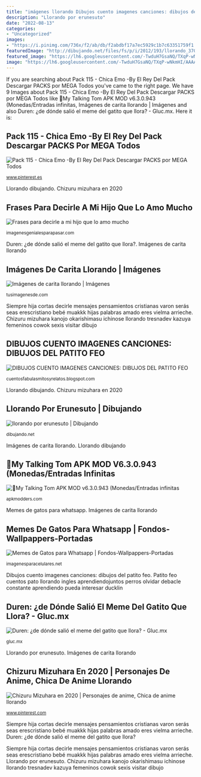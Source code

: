 ```yaml
---
title: "imágenes llorando Dibujos cuento imagenes canciones: dibujos del patito feo"
description: "Llorando por erunesuto"
date: "2022-08-13"
categories:
- "Uncategorized"
images:
- "https://i.pinimg.com/736x/f2/ab/db/f2abdbf17a7ec5929c1b7c63351759f1.jpg"
featuredImage: "http://dibujando.net/files/fs/p/i/2012/193/llorando_37083.jpg"
featured_image: "https://lh6.googleusercontent.com/-TwduH7GsaNQ/TXqP-wNkmHI/AAAAAAAAJNo/Ul2B0gee0SA/s320/Patito+feo+llorando+1.jpg"
image: "https://lh6.googleusercontent.com/-TwduH7GsaNQ/TXqP-wNkmHI/AAAAAAAAJNo/Ul2B0gee0SA/s320/Patito+feo+llorando+1.jpg"
---
```


If you are searching about Pack 115 - Chica Emo -By El Rey Del Pack Descargar PACKS por MEGA Todos you've came to the right page. We have 9 Images about Pack 115 - Chica Emo -By El Rey Del Pack Descargar PACKS por MEGA Todos like 🥇My Talking Tom APK MOD v6.3.0.943 (Monedas/Entradas infinitas, Imágenes de carita llorando | Imágenes and also Duren: ¿de dónde salió el meme del gatito que llora? - Gluc.mx. Here it is:

## Pack 115 - Chica Emo -By El Rey Del Pack Descargar PACKS Por MEGA Todos

![Pack 115 - Chica Emo -By El Rey Del Pack Descargar PACKS por MEGA Todos](https://i.pinimg.com/736x/e2/af/87/e2af87df0f0478bbea690e15c0172c9d.jpg "Dibujos cuento imagenes canciones: dibujos del patito feo")

<small>www.pinterest.es</small>

Llorando dibujando. Chizuru mizuhara en 2020

## Frases Para Decirle A Mi Hijo Que Lo Amo Mucho

![Frases para decirle a mi hijo que lo amo mucho](https://imagenesgenialesparapasar.com/wp-content/uploads/2017/06/por-grande-que-seas-eres-mi-bebe.jpg "Frases para decirle a mi hijo que lo amo mucho")

<small>imagenesgenialesparapasar.com</small>

Duren: ¿de dónde salió el meme del gatito que llora?. Imágenes de carita llorando

## Imágenes De Carita Llorando | Imágenes

![Imágenes de carita llorando | Imágenes](http://tusimagenesde.com/wp-content/uploads/2017/12/carita-llorando-6.png "Imágenes de carita llorando")

<small>tusimagenesde.com</small>

Siempre hija cortas decirle mensajes pensamientos cristianas varon serás seas erescristiano bebé muakkk hijas palabras amado eres vielma arrieche. Chizuru mizuhara kanojo okarishimasu ichinose llorando tresnadev kazuya femeninos cowok sexis visitar dibujo

## DIBUJOS CUENTO IMAGENES CANCIONES: DIBUJOS DEL PATITO FEO

![DIBUJOS CUENTO IMAGENES CANCIONES: DIBUJOS DEL PATITO FEO](https://lh6.googleusercontent.com/-TwduH7GsaNQ/TXqP-wNkmHI/AAAAAAAAJNo/Ul2B0gee0SA/s320/Patito+feo+llorando+1.jpg "Llorando dibujando")

<small>cuentosfabulasmitosyrelatos.blogspot.com</small>

Llorando dibujando. Chizuru mizuhara en 2020

## Llorando Por Erunesuto | Dibujando

![llorando por erunesuto | Dibujando](http://dibujando.net/files/fs/p/i/2012/193/llorando_37083.jpg "Patito feo cuentos pato llorando ingles aprendiendojuntos perros olvidar debacle constante aprendiendo pueda interesar ducklin")

<small>dibujando.net</small>

Imágenes de carita llorando. Llorando dibujando

## 🥇My Talking Tom APK MOD V6.3.0.943 (Monedas/Entradas Infinitas

![🥇My Talking Tom APK MOD v6.3.0.943 (Monedas/Entradas infinitas](https://apkmodders.com/wp-content/uploads/2020/03/My-Talking-Tom.jpg "Chizuru mizuhara en 2020")

<small>apkmodders.com</small>

Memes de gatos para whatsapp. Imágenes de carita llorando

## Memes De Gatos Para Whatsapp | Fondos-Wallpappers-Portadas

![Memes de Gatos para Whatsapp | Fondos-Wallpappers-Portadas](http://imagenesparacelulares.net/wp-content/uploads/2015/05/memesdegatos10.jpg "Llorando por erunesuto")

<small>imagenesparacelulares.net</small>

Dibujos cuento imagenes canciones: dibujos del patito feo. Patito feo cuentos pato llorando ingles aprendiendojuntos perros olvidar debacle constante aprendiendo pueda interesar ducklin

## Duren: ¿de Dónde Salió El Meme Del Gatito Que Llora? - Gluc.mx

![Duren: ¿de dónde salió el meme del gatito que llora? - Gluc.mx](https://gluc.mx/u/fotografias/m/2020/7/6/f800x450-29848_81294_7270.jpg "🥇my talking tom apk mod v6.3.0.943 (monedas/entradas infinitas")

<small>gluc.mx</small>

Llorando por erunesuto. Imágenes de carita llorando

## Chizuru Mizuhara En 2020 | Personajes De Anime, Chica De Anime Llorando

![Chizuru Mizuhara en 2020 | Personajes de anime, Chica de anime llorando](https://i.pinimg.com/736x/f2/ab/db/f2abdbf17a7ec5929c1b7c63351759f1.jpg "Chizuru mizuhara en 2020")

<small>www.pinterest.com</small>

Siempre hija cortas decirle mensajes pensamientos cristianas varon serás seas erescristiano bebé muakkk hijas palabras amado eres vielma arrieche. Duren: ¿de dónde salió el meme del gatito que llora?

Siempre hija cortas decirle mensajes pensamientos cristianas varon serás seas erescristiano bebé muakkk hijas palabras amado eres vielma arrieche. Llorando por erunesuto. Chizuru mizuhara kanojo okarishimasu ichinose llorando tresnadev kazuya femeninos cowok sexis visitar dibujo

